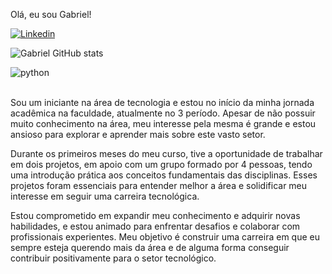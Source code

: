 Olá, eu sou Gabriel!

[![Linkedin](https://img.shields.io/badge/LinkedIn-0077B5?style=for-the-badge&logo=linkedin&logoColor=white)](https://linkedin.com/in/gabriel-frança-053589289)

![Gabriel GitHub stats](https://github-readme-stats.vercel.app/api?username=Gabrielhjk&show_icons=true&theme=dracula)

<div style="display">
  <img align="center" alt="python" src="https://img.shields.io/badge/Python-3776AB?style=for-the-badge&logo=python&logoColor=white" />
</div>
<br/>

Sou um iniciante na área de tecnologia e estou no início da minha jornada acadêmica na faculdade, atualmente no 3 período. Apesar de não possuir muito conhecimento na área, meu interesse pela mesma é grande e estou ansioso para explorar e aprender mais sobre este vasto setor.

Durante os primeiros meses do meu curso, tive a oportunidade de trabalhar em dois projetos, em apoio com um grupo formado por 4 pessoas, tendo uma introdução prática aos conceitos fundamentais das disciplinas. Esses projetos foram essenciais para entender melhor a área e solidificar meu interesse em seguir uma carreira tecnológica.

Estou comprometido em expandir meu conhecimento e adquirir novas habilidades, e estou animado para enfrentar desafios e colaborar com profissionais experientes. Meu objetivo é construir uma carreira em que eu sempre esteja querendo mais da área e de alguma forma conseguir contribuir positivamente para o setor tecnológico.
